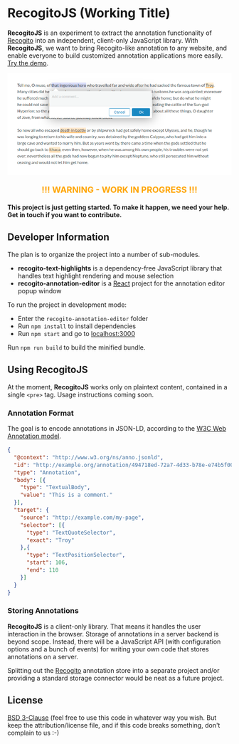 # RecogitoJS (Working Title)

__RecogitoJS__ is an experiment to extract the annotation functionality
of [Recogito](https://recogito.pelagios.org) into an independent, client-only JavaScript library. With __RecogitoJS__, we want to bring Recogito-like 
annotation to any website, and enable everyone to build customized annotation
applications more easily. [Try the demo](https://pelagios.org/recogito-text-js/).

![Screenshot](screenshot.png)

<p style="text-align:center; font-weight:bold; font-size:19px; color:orange;">!!! WARNING - WORK IN PROGRESS !!!</p>

__This project is just getting started. To make it happen, we need your help. Get in touch if you want to contribute.__

## Developer Information

The plan is to organize the project into a number of sub-modules.

- __recogito-text-highlights__ is a dependency-free JavaScript
  library that handles text highlight rendering and mouse selection
- __recogito-annotation-editor__ is a [React](https://reactjs.org/)
  project for the annotation editor popup window

To run the project in development mode:

- Enter the `recogito-annotation-editor` folder
- Run `npm install` to install dependencies
- Run `npm start` and go to [localhost:3000](http://localhost:3000)

Run `npm run build` to build the minified bundle.

## Using RecogitoJS

At the moment, __RecogitoJS__ works only on plaintext content,
contained in a single `<pre>` tag. Usage instructions coming soon.

### Annotation Format

The goal is to encode annotations in JSON-LD, according to the
[W3C Web Annotation model](https://www.w3.org/TR/annotation-model/).

```json
{
  "@context": "http://www.w3.org/ns/anno.jsonld",
  "id": "http://example.org/annotation/494718ed-72a7-4d33-b78e-e74b5f00259e",
  "type": "Annotation",
  "body": [{
    "type": "TextualBody",
    "value": "This is a comment."
  }],
  "target": {
    "source": "http://example.com/my-page",
    "selector": [{
      "type": "TextQuoteSelector",
      "exact": "Troy"
    },{
      "type": "TextPositionSelector",
      "start": 106,
      "end": 110
    }]
  }
}
```

### Storing Annotations

__RecogitoJS__ is a client-only library. That means it handles the
user interaction in the browser. Storage of annotations in a server
backend is beyond scope. Instead, there will be a JavaScript API
(with configuration options and a bunch of events) for writing your
own code that stores annotations on a server. 

Splitting out the [Recogito](https://github.com/pelagios/recogito2)
annotation store into a separate project and/or providing a standard
storage connector would be neat as a future project.

## License

[BSD 3-Clause](LICENSE) (feel free to use this code in whatever way
you wish. But keep the attribution/license file, and if this code
breaks something, don't complain to us :-) 

